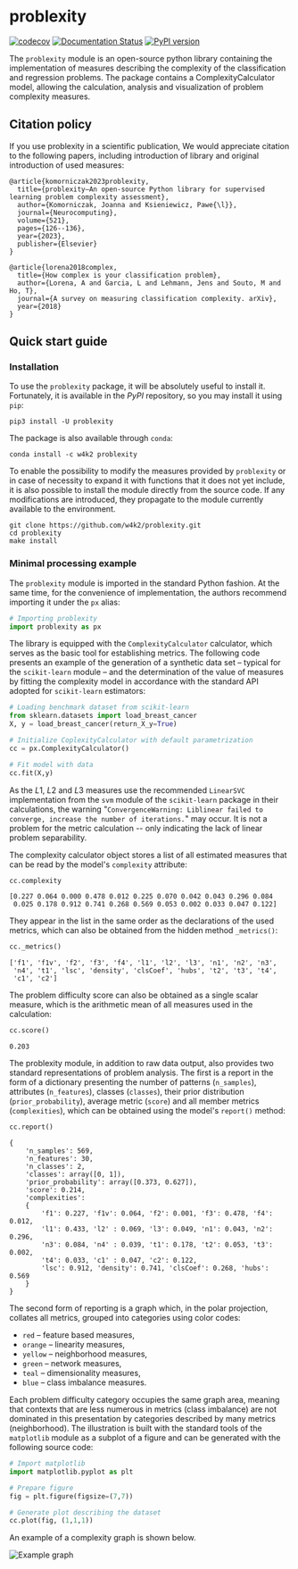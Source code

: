 # problexity

[![codecov](https://codecov.io/gh/w4k2/problexity/branch/master/graph/badge.svg?token=KxuYRg7J8B)](https://codecov.io/gh/w4k2/problexity)
[![Documentation Status](https://readthedocs.org/projects/problexity/badge/?version=latest)](http://problexity.readthedocs.io)
[![PyPI version](https://badge.fury.io/py/problexity.svg)](https://badge.fury.io/py/problexity)

The `problexity` module is an open-source python library containing the implementation of measures describing the complexity of the classification and regression problems. The package contains a ComplexityCalculator model, allowing the calculation, analysis and visualization of problem complexity measures.

## Citation policy

If you use problexity in a scientific publication, We would appreciate citation to the following papers, including introduction of library and original introduction of used measures:

```
@article{komorniczak2023problexity,
  title={problexity—An open-source Python library for supervised learning problem complexity assessment},
  author={Komorniczak, Joanna and Ksieniewicz, Pawe{\l}},
  journal={Neurocomputing},
  volume={521},
  pages={126--136},
  year={2023},
  publisher={Elsevier}
}
```

```
@article{lorena2018complex,
  title={How complex is your classification problem},
  author={Lorena, A and Garcia, L and Lehmann, Jens and Souto, M and Ho, T},
  journal={A survey on measuring classification complexity. arXiv},
  year={2018}
}
```

## Quick start guide

### Installation

To use the `problexity` package, it will be absolutely useful to install it. Fortunately, it is available in the *PyPI* repository, so you may install it using `pip`:

```shell
pip3 install -U problexity
```

The package is also available through `conda`:
```
conda install -c w4k2 problexity
```

To enable the possibility to modify the measures provided by `problexity` or in case of necessity to expand it with functions that it does not yet include, it is also possible to install the module directly from the source code. If any modifications are introduced, they propagate to the module currently available to the environment.

```shell
git clone https://github.com/w4k2/problexity.git
cd problexity
make install
```

### Minimal processing example

The `problexity` module is imported in the standard Python fashion. At the same time, for the convenience of implementation, the authors recommend importing it under the `px` alias:

```python
# Importing problexity
import problexity as px
```

The library is equipped with the `ComplexityCalculator` calculator, which serves as the basic tool for establishing metrics. The following code presents an example of the generation of a synthetic data set – typical for the `scikit-learn` module – and the determination of the value of measures by fitting the complexity model in accordance with the standard API adopted for `scikit-learn` estimators:

```python
# Loading benchmark dataset from scikit-learn
from sklearn.datasets import load_breast_cancer
X, y = load_breast_cancer(return_X_y=True)

# Initialize CoplexityCalculator with default parametrization
cc = px.ComplexityCalculator()

# Fit model with data
cc.fit(X,y)
```

As the $L1$, $L2$ and $L3$ measures use the recommended `LinearSVC` implementation from the `svm` module of the `scikit-learn` package in their calculations, the warning "`ConvergenceWarning: Liblinear failed to converge, increase the number of iterations.`" may occur. It is not a problem for the metric calculation -- only indicating the lack of linear problem separability.

The complexity calculator object stores a list of all estimated measures that can be read by the model's `complexity` attribute:

```python
cc.complexity
```
```
[0.227 0.064 0.000 0.478 0.012 0.225 0.070 0.042 0.043 0.296 0.084
 0.025 0.178 0.912 0.741 0.268 0.569 0.053 0.002 0.033 0.047 0.122]
```

They appear in the list in the same order as the declarations of the used metrics, which can also be obtained from the hidden method `_metrics()`:

```python
cc._metrics()
```
```
['f1', 'f1v', 'f2', 'f3', 'f4', 'l1', 'l2', 'l3', 'n1', 'n2', 'n3', 
 'n4', 't1', 'lsc', 'density', 'clsCoef', 'hubs', 't2', 't3', 't4', 
 'c1', 'c2']
```

The problem difficulty score can also be obtained as a single scalar measure, which is the arithmetic mean of all measures used in the calculation:

```python
cc.score()
```
```
0.203
```

The problexity module, in addition to raw data output, also provides two standard representations of problem analysis. The first is a report in the form of a dictionary presenting the number of patterns (`n_samples`), attributes (`n_features`), classes (`classes`), their prior distribution (`prior_probability`), average metric (`score`) and all member metrics (`complexities`), which can be obtained using the model's `report()` method:

```python
cc.report()
```
```
{
    'n_samples': 569, 
    'n_features': 30, 
    'n_classes': 2, 
    'classes': array([0, 1]), 
    'prior_probability': array([0.373, 0.627]), 
    'score': 0.214, 
    'complexities': 
    {
        'f1': 0.227, 'f1v': 0.064, 'f2': 0.001, 'f3': 0.478, 'f4': 0.012, 
        'l1': 0.433, 'l2' : 0.069, 'l3': 0.049, 'n1': 0.043, 'n2': 0.296, 
        'n3': 0.084, 'n4' : 0.039, 't1': 0.178, 't2': 0.053, 't3': 0.002, 
        't4': 0.033, 'c1' : 0.047, 'c2': 0.122,
        'lsc': 0.912, 'density': 0.741, 'clsCoef': 0.268, 'hubs': 0.569
    }
}
```

The second form of reporting is a graph which, in the polar projection, collates all metrics, grouped into categories using color codes:

- `red` – feature based measures,
- `orange` – linearity measures,
- `yellow` – neighborhood measures,
- `green` – network measures,
- `teal` – dimensionality measures,
- `blue` – class imbalance measures.

Each problem difficulty category occupies the same graph area, meaning that contexts that are less numerous in metrics (class imbalance) are not dominated in this presentation by categories described by many metrics (neighborhood). The illustration is built with the standard tools of the `matplotlib` module as a subplot of a figure and can be generated with the following source code:

```python
# Import matplotlib
import matplotlib.pyplot as plt

# Prepare figure
fig = plt.figure(figsize=(7,7))

# Generate plot describing the dataset
cc.plot(fig, (1,1,1))
```

An example of a complexity graph is shown below.

![Example graph](example_graph.png)
